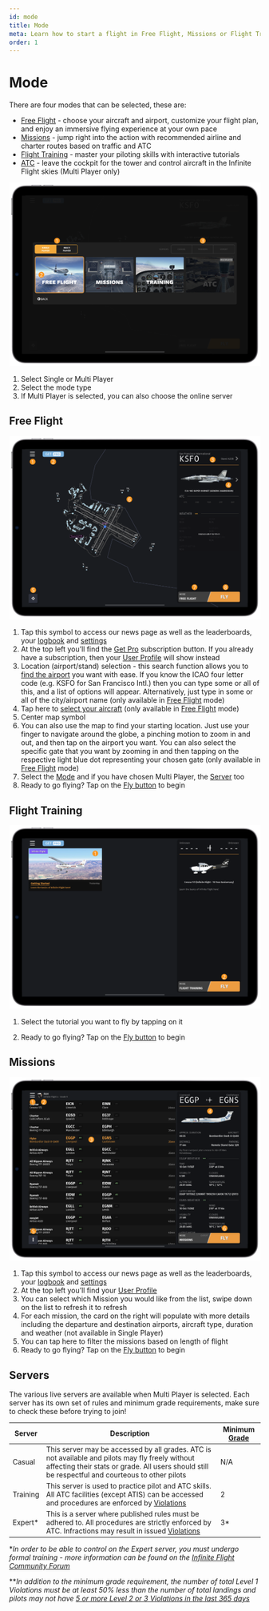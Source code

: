 ```yaml
---
id: mode
title: Mode
meta: Learn how to start a flight in Free Flight, Missions or Flight Training mode within Infinite Flight.
order: 1
---
```


# Mode

There are four modes that can be selected, these are:

- [Free Flight](/guide/getting-started-guide/home-user-interface/mode#free-flight) - choose your aircraft and airport, customize your flight plan, and enjoy an immersive flying experience at your own pace
- [Missions](/guide/getting-started-guide/home-user-interface/mode#missions) - jump right into the action with recommended airline and charter routes based on traffic and ATC
- [Flight Training](/guide/getting-started-guide/home-user-interface/mode#free-training) - master your piloting skills with interactive tutorials
- [ATC](/guide/getting-started-guide/home-user-interface/air-traffic-control) - leave the cockpit for the tower and control aircraft in the Infinite Flight skies (Multi Player only)



![Modes](_images/manual/frames/mode-233.png)



1. Select Single or Multi Player
1. Select the mode type
1. If Multi Player is selected, you can also choose the online server



## Free Flight



![Free Flight](_images/manual/frames/home-screen-233.png)



1. Tap this symbol to access our news page as well as the leaderboards, your [logbook](/guide/getting-started-guide/home-user-interface/logbook#logbook) and [settings](/guide/getting-started-guide/home-user-interface/settings#settings)
2. At the top left you’ll find the [Get Pro](/guide/getting-started-guide/home-user-interface/subscriptions) subscription button. If you already have a subscription, then your [User Profile](/guide/getting-started-guide/home-user-interface/user-profile) will show instead
3. Location (airport/stand) selection - this search function allows you to [find the airport](/guide/getting-started-guide/home-user-interface/home-screen#airport-and-gate-selection) you want with ease. If you know the ICAO four letter code (e.g. KSFO for San Francisco Intl.) then you can type some or all of this, and a list of options will appear. Alternatively, just type in some or all of the city/airport name (only available in [Free Flight](/guide/getting-started-guide/home-user-interface/mode#free-flight) mode)
4. Tap here to [select your aircraft](/guide/getting-started-guide/home-user-interface/home-screen#aircraft-selection) (only available in [Free Flight](/guide/getting-started-guide/home-user-interface/mode#free-flight) mode)
5. Center map symbol
6. You can also use the map to find your starting location. Just use your finger to navigate around the globe, a pinching motion to zoom in and out, and then tap on the airport you want. You can also select the specific gate that you want by zooming in and then tapping on the respective light blue dot representing your chosen gate (only available in [Free Flight](/guide/getting-started-guide/home-user-interface/mode#free-flight) mode)
7. Select the [Mode](/guide/getting-started-guide/home-user-interface/mode#mode) and if you have chosen Multi Player, the [Server](/guide/getting-started-guide/home-user-interface/mode#servers) too
8. Ready to go flying? Tap on the [Fly button](/guide/getting-started-guide/pilot-user-interface/fly-screen) to begin



## Flight Training



![Flight Training](_images/manual/frames/flight-training-233.png)



1. Select the tutorial you want to fly by tapping on it

   

2. Ready to go flying? Tap on the [Fly button](/guide/getting-started-guide/pilot-user-interface/fly-screen) to begin

   

## Missions



![Missions](_images/manual/frames/missions-233.png)



1. Tap this symbol to access our news page as well as the leaderboards, your [logbook](/guide/getting-started-guide/home-user-interface/logbook#logbook) and [settings](/guide/getting-started-guide/home-user-interface/settings#settings)
2. At the top left you’ll find your [User Profile](/guide/getting-started-guide/home-user-interface/user-profile)
3. You can select which Mission you would like from the list, swipe down on the list to refresh it to refresh
4. For each mission, the card on the right will populate with more details including the departure and destination airports, aircraft type, duration and weather (not available in Single Player)
5. You can tap here to filter the missions based on length of flight
6. Ready to go flying? Tap on the [Fly button](/guide/getting-started-guide/pilot-user-interface/fly-screen) to begin




## Servers

The various live servers are available when Multi Player is selected. Each server has its own set of rules and minimum grade requirements, make sure to check these before trying to join!



| Server   | Description                                                  | Minimum [Grade](/guide/getting-started-guide/home-user-interface/user-profile#the-grade-table) |
| -------- | ------------------------------------------------------------ | ------------------------------------------------------------ |
| Casual   | This server may be accessed by all grades. ATC is not available and pilots may fly freely without affecting their stats or grade. All users should still be respectful and courteous to other pilots | N/A                                                          |
| Training | This server is used to practice pilot and ATC skills. All ATC facilities (except ATIS) can be accessed and procedures are enforced by [Violations](/guide/getting-started-guide/pilot-user-interface/violations#violations) | 2                                                            |
| Expert*  | This is a server where published rules must be adhered to. All procedures are strictly enforced by ATC. Infractions may result in issued [Violations](/guide/getting-started-guide/pilot-user-interface/violations#violations) | 3*                                                           |

**In order to be able to control on the Expert server, you must undergo formal training - more information can be found on the [Infinite Flight Community Forum](https://community.infiniteflight.com/t/infinite-flight-atc-recruiting/564656)*

***In addition to the minimum grade requirement, the number of total Level 1 Violations must be at least 50% less than the number of total landings and pilots may not have [5 or more Level 2 or 3 Violations in the last 365 days](/guide/getting-started-guide/pilot-user-interface/violations#what-happens-if-i-get-a-violation%3F)*



